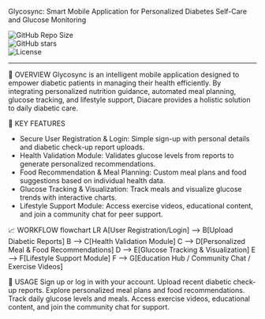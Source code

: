 Glycosync: Smart Mobile Application for Personalized Diabetes Self-Care and Glucose Monitoring

![GitHub Repo Size](https://img.shields.io/github/repo-size/yourusername/diacare)  
![GitHub stars](https://img.shields.io/github/stars/yourusername/diacare?style=social)  
![License](https://img.shields.io/github/license/yourusername/diacare)  

---
 🚀 OVERVIEW
Glycosync is an intelligent mobile application designed to empower diabetic patients in managing their health efficiently. By integrating personalized nutrition guidance, automated meal planning, glucose tracking, and lifestyle support, Diacare provides a holistic solution to daily diabetic care.  

🎯 KEY FEATURES
- Secure User Registration & Login: Simple sign-up with personal details and diabetic check-up report uploads.  
- Health Validation Module: Validates glucose levels from reports to generate personalized recommendations.  
- Food Recommendation & Meal Planning: Custom meal plans and food suggestions based on individual health data.  
- Glucose Tracking & Visualization: Track meals and visualize glucose trends with interactive charts.  
- Lifestyle Support Module: Access exercise videos, educational content, and join a community chat for peer support.  

📈 WORKFLOW
flowchart LR
    A[User Registration/Login] --> B[Upload Diabetic Reports]
    B --> C[Health Validation Module]
    C --> D[Personalized Meal & Food Recommendations]
    D --> E[Glucose Tracking & Visualization]
    E --> F[Lifestyle Support Module]
    F --> G[Education Hub / Community Chat / Exercise Videos]

📝 USAGE
Sign up or log in with your account.
Upload recent diabetic check-up reports.
Explore personalized meal plans and food recommendations.
Track daily glucose levels and meals.
Access exercise videos, educational content, and join the community chat for support.
